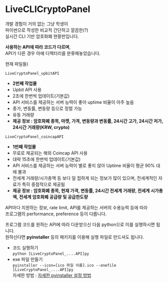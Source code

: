 # LiveCLICryptoPanel
개발 경험이 거의 없는 그냥 학생이  
파이썬으로 작성한 비교적 간단하고 깔끔한(?)  
실시간 CLI 기반 암호화폐 현황판입니다.

**사용하는 API에 따라 코드가 다르며**,  
API가 다른 경우 아예 디렉터리를 분류해놓았습니다.

현재 파일들)

```LiveCryptoPanel_upbitAPI```  
 - **2번째 작업물**
 - Upbit API 사용  
 - 2초에 한번씩 업데이트(기본값)
 - API 서비스를 제공하는 서버 능력이 좋아 uptime 비율이 아주 높음
 - 종가, 변동률, 변동량 등으로 정렬 가능
 - 유동 거래량
 - **제공 정보 : 암호화폐 종목, 마켓, 가격, 변동량과 변동률, 24시간 고가, 24시간 저가, 24시간 거래량(KRW, crypto)**

```LiveCryptoPanel_coincapAPI```  
 - **1번째 작업물**
 - 무료로 제공되는 해외 Coincap API 사용
 - 대략 15초에 한번씩 업데이트(기본값)
 - API 서비스를 제공하는 서버 능력이 별로 좋지 않아 Uptime 비율이 평균 90% 대에 불과
 - 전세계 거래량/시가총액 등 보다 덜 접하게 되는 정보가 많이 있으며, 전세계적인 자료가 특히 중점적으로 제공됨
 - **제공 정보 : 암호화폐 종목, 현재 가격, 변동률, 24시간 전세계 거래량, 전세계 시가총액, 전세계 암호화폐 공급량 및 공급한도량**

API마다 지원하는 정보, rate limit, API를 제공하는 서버의 수용능력 등에 따라  
프로그램의 performance, preference 등이 다릅니다.  

프로그램 코드를 원하는 API에 따라 다운받으신 다음 python으로 이를 실행하시면 됩니다.  
원하신다면 **pyinstaller** 등의 패키지를 이용해 실행 파일로 만드셔도 됩니다.  

- 코드 실행하기  
  ```python [LiveCryptoPanel_....API]py```  
- exe 파일 만들기  
  ``` pyinstaller --icon=[ico 파일 이름].ico --onefile [LiveCryptoPanel_....API]py ```  
  자세한 방법 : [자세한 pyinstaller 설정 방법](https://hongku.tistory.com/338)
